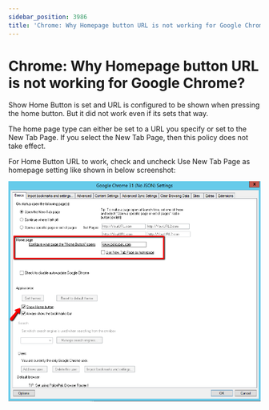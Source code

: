 ```yaml
---
sidebar_position: 3986
title: 'Chrome: Why Homepage button URL is not working for Google Chrome?'
---
```


# Chrome: Why Homepage button URL is not working for Google Chrome?

Show Home Button is set and URL is configured to be shown when pressing the home button. But it did not work even if its sets that way.

The home page type can either be set to a URL you specify or set to the New Tab Page. If you select the New Tab Page, then this policy does not take effect.

For Home Button URL to work, check and uncheck Use New Tab Page as homepage setting like shown in below screenshot:

![](../../../../../../../static/images/PolicyPak/Content/Resources/Images/Troubleshooting/ApplicationSettings/68_1_faq-pre-configured-pak-8.png)